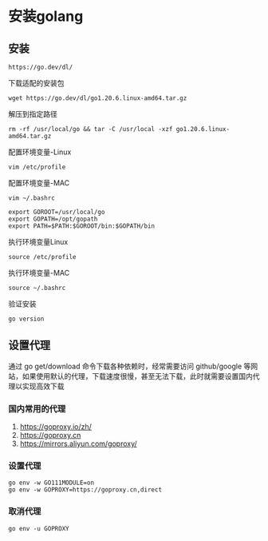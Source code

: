 # 安装golang

## 安装
```shell
https://go.dev/dl/
```
下载适配的安装包
```shell
wget https://go.dev/dl/go1.20.6.linux-amd64.tar.gz
```
解压到指定路径
```shell
rm -rf /usr/local/go && tar -C /usr/local -xzf go1.20.6.linux-amd64.tar.gz
```
配置环境变量-Linux
```shell
vim /etc/profile 
```
配置环境变量-MAC
```shell
vim ~/.bashrc
```
```shell
export GOROOT=/usr/local/go
export GOPATH=/opt/gopath
export PATH=$PATH:$GOROOT/bin:$GOPATH/bin
```
执行环境变量Linux
```shell
source /etc/profile 
```
执行环境变量-MAC
```shell
source ~/.bashrc
```
验证安装
```shell
go version
```
## 设置代理
通过 go get/download 命令下载各种依赖时，经常需要访问 github/google 等网站，如果使用默认的代理，下载速度很慢，甚至无法下载，此时就需要设置国内代理以实现高效下载

### 国内常用的代理
1. https://goproxy.io/zh/
2. https://goproxy.cn
3. https://mirrors.aliyun.com/goproxy/

### 设置代理
```shell
go env -w GO111MODULE=on
go env -w GOPROXY=https://goproxy.cn,direct
```

### 取消代理
```shell
go env -u GOPROXY
```

